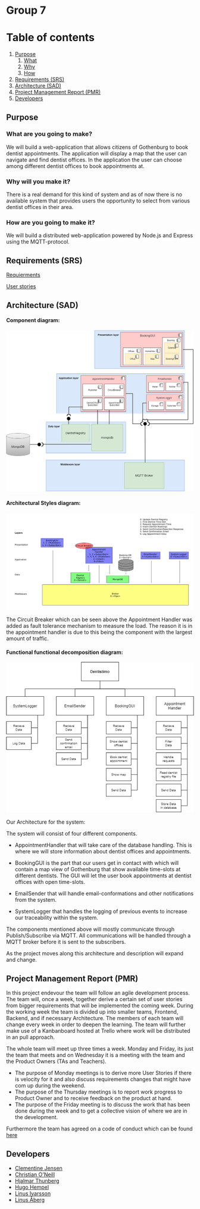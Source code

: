 # Group 7

# Table of contents
1. [Purpose](#purpose)
    1. [What](#what)
    2. [Why](#why)
    2. [How](#how)
2. [Requirements (SRS)](#requirements)
3. [Architecture (SAD)](#architecture)
4. [Project Management Report (PMR)](#pmr) 
5. [Developers](#developers)

## Purpose <a name="purpose"></a>
### What are you going to make? <a name="what"></a>
We will build a web-application that allows citizens of Gothenburg to book dentist appointments. 
The application will display a map that the user can navigate and find dentist offices.
In the application the user can choose among different dentist offices to book appointments at. 

### Why will you make it? <a name="why"></a>
There is a real demand for this kind of system and as of now there is no available system that 
provides users the opportunity to select from various dentist offices in their area.

### How are you going to make it? <a name="how"></a>
We will build a distributed web-application powered by Node.js and Express using the MQTT-protocol. 

## Requirements (SRS) <a name="requirements"></a>
[Requierments](/Requirements.md)

[User stories](/UserStories.md)

## Architecture (SAD) <a name="architecture"></a>

#### Component diagram:
![component_diagram](./images/component_diagram.png)

#### Architectural Styles diagram:
![architectural_styles_digram](./images/ArchitecturalStylesDiagram.png)

The Circuit Breaker which can be seen above the Appointment Handler was added as fault tolerance mechanism to measure the load. 
The reason it is in the appointment handler is due to this being the component with the largest amount of traffic.

#### Functional functional decomposition diagram:
![functional_decomposition](./images/functional_decomposition.png)


Our Architecture for the system:

The system will consist of four different components. 
* AppointmentHandler that will take care of the database handling. This is where we will store information about dentist offices and appointments.

* BookingGUI is the part that our users get in contact with which will contain a map view of Gothenburg that show available time-slots at different dentists. The GUI will let the user book appointments at dentist offices with open time-slots.

* EmailSender that will handle email-conformations and other notifications from the system.

* SystemLogger that handles the logging of previous events to increase our traceability within the system. 

The components mentioned above will mostly communicate through Publish/Subscribe via MQTT. All communications will be handled through a MQTT broker before it is sent to the subscribers. 

As the project moves along this architecture and description will expand and change.

## Project Management Report (PMR) <a name="pmr"></a>
In this project endevour the team will follow an agile development process. The team will, once a week, together derive a certain set of user stories from bigger requirements that will be implemented the coming week. During the working week the team is divided up into smaller teams, Frontend, Backend, and if necessary Architecture. The members of each team will change every week in order to deepen the learning. The team will further make use of a Kanbanboard hosted at Trello where work will be distributed in an pull approach. 

The whole team will meet up three times a week. Monday and Friday, its just the team that meets and on Wednesday it is a meeting with the team and the Product Owners (TAs and Teachers).
* The purpose of Monday meetings is to derive more User Stories if there is velocity for it and also discuss requirements changes that might have com up during the weekend.
* The purpose of the Thursday meetings is to report work progress to Product Owner and to receive feedback on the product at hand.
* The purpose of the Friday meeting is to discuss the work that has been done during the week and to get a collective vision of where we are in the development.

Furthermore the team has agreed on a code of conduct which can be found [here](/TeamContract.md)
## Developers <a name="developers"></a>

- [Clementine Jensen](https://github.com/clementinejensen)
- [Christian O'Neill](https://github.com/Brother-Blue)
- [Hjalmar Thunberg](https://github.com/Hjalmar-Thunberg)
- [Hugo Hempel](https://github.com/HugoHempel)
- [Linus Ivarsson](https://github.com/linusivarssons)
- [Linus Åberg](https://github.com/LinusAaberg)



